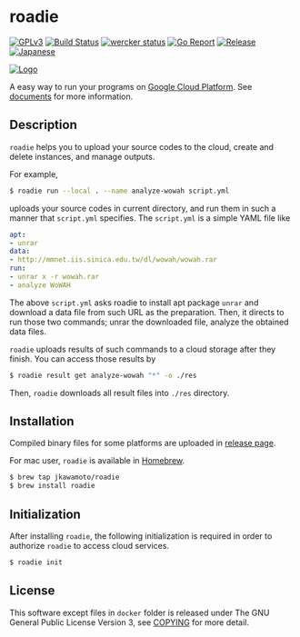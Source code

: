# roadie
[![GPLv3](https://img.shields.io/badge/license-GPLv3-blue.svg)](https://www.gnu.org/copyleft/gpl.html)
[![Build Status](https://travis-ci.org/jkawamoto/roadie.svg?branch=master)](https://travis-ci.org/jkawamoto/roadie)
[![wercker status](https://app.wercker.com/status/6c499024136e7067b86bef4bd07d7f62/s/master "wercker status")](https://app.wercker.com/project/byKey/6c499024136e7067b86bef4bd07d7f62)
[![Go Report](https://goreportcard.com/badge/github.com/jkawamoto/roadie)](https://goreportcard.com/report/github.com/jkawamoto/roadie)
[![Release](https://img.shields.io/badge/release-0.3.12-brightgreen.svg)](https://github.com/jkawamoto/roadie/releases/tag/v0.3.12)
[![Japanese](https://img.shields.io/badge/qiita-%E6%97%A5%E6%9C%AC%E8%AA%9E-brightgreen.svg)](http://qiita.com/jkawamoto/items/751558536a597a33ae2a)

[![Logo](https://jkawamoto.github.io/roadie/img/banner.png)](https://jkawamoto.github.io/roadie/)

A easy way to run your programs on
[Google Cloud Platform](https://cloud.google.com/).
See [documents](https://jkawamoto.github.io/roadie/) for more information.

## Description
`roadie` helps you to upload your source codes to the cloud, create and delete
instances, and manage outputs.

For example,

```sh
$ roadie run --local . --name analyze-wowah script.yml
```

uploads your source codes in current directory, and run them in such a manner
that `script.yml` specifies. The `script.yml` is a simple YAML file like

```yaml
apt:
- unrar
data:
- http://mmnet.iis.sinica.edu.tw/dl/wowah/wowah.rar
run:
- unrar x -r wowah.rar
- analyze WoWAH
```

The above `script.yml` asks roadie to install apt package `unrar` and
download a data file from such URL as the preparation. Then, it directs
to run those two commands; unrar the downloaded file, analyze the obtained
data files.

`roadie` uploads results of such commands to a cloud storage after they finish.
You can access those results by

```sh
$ roadie result get analyze-wowah "*" -o ./res
```

Then, `roadie` downloads all result files into `./res` directory.

## Installation
Compiled binary files for some platforms are uploaded in
[release page](https://github.com/jkawamoto/roadie/releases).

For mac user, `roadie` is available in [Homebrew](http://brew.sh/).

```sh
$ brew tap jkawamoto/roadie
$ brew install roadie
```

## Initialization
After installing `roadie`, the following initialization is required in order to
authorize `roadie` to access cloud services.

```sh
$ roadie init
```

## License
This software except files in `docker` folder is released under The GNU General Public License Version 3, see [COPYING](COPYING) for more detail.

